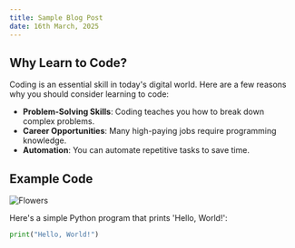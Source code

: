 ```yaml
---
title: Sample Blog Post
date: 16th March, 2025
---
```


## Why Learn to Code?

Coding is an essential skill in today's digital world. Here are a few reasons why you should consider learning to code:

-   **Problem-Solving Skills**: Coding teaches you how to break down complex problems.
-   **Career Opportunities**: Many high-paying jobs require programming knowledge.
-   **Automation**: You can automate repetitive tasks to save time.

## Example Code

![Flowers](https://fastly.picsum.photos/id/82/1500/997.jpg?hmac=VcdCqu9YiLpbCtr8YowUCSUD3-245TGekiXmtiMXotw)

Here's a simple Python program that prints 'Hello, World!':

```python
print("Hello, World!")
```
